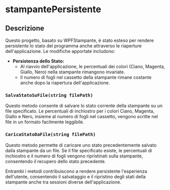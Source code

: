 # stampantePersistente
 ## Descrizione

Questo progetto, basato su WPFStampante, è stato esteso per rendere persistente lo stato del programma anche attraverso le riaperture dell'applicazione. Le modifiche apportate includono:

- **Persistenza dello Stato:**
  - Al riavvio dell'applicazione, le percentuali dei colori (Ciano, Magenta, Giallo, Nero) nella stampante rimangono invariate.
  - Il numero di fogli nel cassetto della stampante rimane costante anche dopo la riapertura dell'applicazione.

### `SalvaStatoSuFile(string filePath)`

Questo metodo consente di salvare lo stato corrente della stampante su un file specificato. Le percentuali di inchiostro per i colori Ciano, Magenta, Giallo e Nero, insieme al numero di fogli nel cassetto, vengono scritte nel file in un formato facilmente leggibile.

### `CaricaStatoDaFile(string filePath)`

Questo metodo permette di caricare uno stato precedentemente salvato dalla stampante da un file. Se il file specificato esiste, le percentuali di inchiostro e il numero di fogli vengono ripristinati sulla stampante, consentendo il recupero dello stato precedente.

Entrambi i metodi contribuiscono a rendere persistente l'esperienza dell'utente, consentendo il salvataggio e il ripristino degli stati della stampante anche tra sessioni diverse dell'applicazione.
